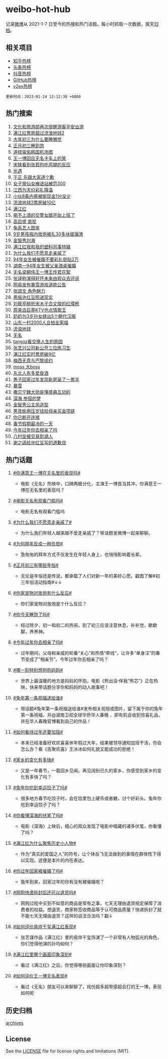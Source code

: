 # weibo-hot-hub

记录[微博](https://www.weibo.com)从 2021-1-7 日至今的热搜和热门话题。每小时抓取一次数据，按天[归档](archives)。

## 相关项目

- [知乎热榜](https://github.com/lonnyzhang423/zhihu-hot-hub)
- [头条热榜](https://github.com/lonnyzhang423/toutiao-hot-hub)
- [抖音热榜](https://github.com/lonnyzhang423/douyin-hot-hub)
- [GitHub热榜](https://github.com/lonnyzhang423/github-hot-hub)
- [v2ex热榜](https://github.com/lonnyzhang423/v2ex-hot-hub)


`更新时间：2023-01-24 12:12:30 +0800`

## 热门搜索

1. [文化和旅游部再次提醒游客平安出游](https://m.weibo.cn/search?containerid=100103type%3D1%26t%3D10%26q%3D%23%E6%96%87%E5%8C%96%E5%92%8C%E6%97%85%E6%B8%B8%E9%83%A8%E5%86%8D%E6%AC%A1%E6%8F%90%E9%86%92%E6%B8%B8%E5%AE%A2%E5%B9%B3%E5%AE%89%E5%87%BA%E6%B8%B8%23&stream_entry_id=51&isnewpage=1&extparam=seat%3D1%26filter_type%3Drealtimehot%26cate%3D10103%26pos%3D0%26dgr%3D0%26c_type%3D51%26display_time%3D1674533548%26pre_seqid%3D1674533548202031631679&luicode=10000011&lfid=106003type%253D25%2526t%253D3%2526disable_hot%253D1%2526filter_type%253Drealtimehot)
1. [满江红票房超过流浪地球2](https://m.weibo.cn/search?containerid=100103type%3D1%26t%3D10%26q%3D%23%E6%BB%A1%E6%B1%9F%E7%BA%A2%E7%A5%A8%E6%88%BF%E8%B6%85%E8%BF%87%E6%B5%81%E6%B5%AA%E5%9C%B0%E7%90%832%23&stream_entry_id=31&isnewpage=1&extparam=seat%3D1%26cate%3D5001%26dgr%3D0%26lcate%3D5001%26pos%3D0%26stream_entry_id%3D31%26flag%3D1%26filter_type%3Drealtimehot%26band_rank%3D1%26q%3D%2523%25E6%25BB%25A1%25E6%25B1%259F%25E7%25BA%25A2%25E7%25A5%25A8%25E6%2588%25BF%25E8%25B6%2585%25E8%25BF%2587%25E6%25B5%2581%25E6%25B5%25AA%25E5%259C%25B0%25E7%2590%25832%2523%26realpos%3D1%26c_type%3D31%26display_time%3D1674533548%26pre_seqid%3D1674533548202031631679&luicode=10000011&lfid=106003type%253D25%2526t%253D3%2526disable_hot%253D1%2526filter_type%253Drealtimehot)
1. [大年初三为什么要睡懒觉](https://m.weibo.cn/search?containerid=100103type%3D1%26t%3D10%26q%3D%23%E5%A4%A7%E5%B9%B4%E5%88%9D%E4%B8%89%E4%B8%BA%E4%BB%80%E4%B9%88%E8%A6%81%E7%9D%A1%E6%87%92%E8%A7%89%23&stream_entry_id=31&isnewpage=1&extparam=seat%3D1%26cate%3D5001%26dgr%3D0%26lcate%3D5001%26pos%3D1%26stream_entry_id%3D31%26flag%3D1%26filter_type%3Drealtimehot%26band_rank%3D2%26q%3D%2523%25E5%25A4%25A7%25E5%25B9%25B4%25E5%2588%259D%25E4%25B8%2589%25E4%25B8%25BA%25E4%25BB%2580%25E4%25B9%2588%25E8%25A6%2581%25E7%259D%25A1%25E6%2587%2592%25E8%25A7%2589%2523%26realpos%3D2%26c_type%3D31%26display_time%3D1674533548%26pre_seqid%3D1674533548202031631679&luicode=10000011&lfid=106003type%253D25%2526t%253D3%2526disable_hot%253D1%2526filter_type%253Drealtimehot)
1. [正月初三睡到饱](https://m.weibo.cn/search?containerid=100103type%3D1%26t%3D10%26q%3D%23%E6%AD%A3%E6%9C%88%E5%88%9D%E4%B8%89%E7%9D%A1%E5%88%B0%E9%A5%B1%23&stream_entry_id=31&isnewpage=1&extparam=seat%3D1%26cate%3D5001%26dgr%3D0%26lcate%3D5001%26pos%3D2%26stream_entry_id%3D31%26flag%3D1%26filter_type%3Drealtimehot%26band_rank%3D3%26q%3D%2523%25E6%25AD%25A3%25E6%259C%2588%25E5%2588%259D%25E4%25B8%2589%25E7%259D%25A1%25E5%2588%25B0%25E9%25A5%25B1%2523%26realpos%3D3%26c_type%3D31%26display_time%3D1674533548%26pre_seqid%3D1674533548202031631679&luicode=10000011&lfid=106003type%253D25%2526t%253D3%2526disable_hot%253D1%2526filter_type%253Drealtimehot)
1. [道枝骏佑韩国机场图](https://m.weibo.cn/search?containerid=100103type%3D1%26t%3D10%26q%3D%23%E9%81%93%E6%9E%9D%E9%AA%8F%E4%BD%91%E9%9F%A9%E5%9B%BD%E6%9C%BA%E5%9C%BA%E5%9B%BE%23&stream_entry_id=31&isnewpage=1&extparam=seat%3D1%26cate%3D5001%26dgr%3D0%26lcate%3D5001%26pos%3D3%26stream_entry_id%3D31%26flag%3D1%26filter_type%3Drealtimehot%26band_rank%3D4%26q%3D%2523%25E9%2581%2593%25E6%259E%259D%25E9%25AA%258F%25E4%25BD%2591%25E9%259F%25A9%25E5%259B%25BD%25E6%259C%25BA%25E5%259C%25BA%25E5%259B%25BE%2523%26realpos%3D4%26c_type%3D31%26display_time%3D1674533548%26pre_seqid%3D1674533548202031631679&luicode=10000011&lfid=106003type%253D25%2526t%253D3%2526disable_hot%253D1%2526filter_type%253Drealtimehot)
1. [王一博回应无名卡车上的笑](https://m.weibo.cn/search?containerid=100103type%3D1%26t%3D10%26q%3D%23%E7%8E%8B%E4%B8%80%E5%8D%9A%E5%9B%9E%E5%BA%94%E6%97%A0%E5%90%8D%E5%8D%A1%E8%BD%A6%E4%B8%8A%E7%9A%84%E7%AC%91%23&stream_entry_id=31&isnewpage=1&extparam=seat%3D1%26cate%3D5001%26dgr%3D0%26lcate%3D5001%26pos%3D4%26stream_entry_id%3D31%26flag%3D16%26filter_type%3Drealtimehot%26band_rank%3D5%26q%3D%2523%25E7%258E%258B%25E4%25B8%2580%25E5%258D%259A%25E5%259B%259E%25E5%25BA%2594%25E6%2597%25A0%25E5%2590%258D%25E5%258D%25A1%25E8%25BD%25A6%25E4%25B8%258A%25E7%259A%2584%25E7%25AC%2591%2523%26realpos%3D5%26c_type%3D31%26display_time%3D1674533548%26pre_seqid%3D1674533548202031631679&luicode=10000011&lfid=106003type%253D25%2526t%253D3%2526disable_hot%253D1%2526filter_type%253Drealtimehot)
1. [宋轶看到张若昀吃鸡腿的反应](https://m.weibo.cn/search?containerid=100103type%3D1%26t%3D10%26q%3D%23%E5%AE%8B%E8%BD%B6%E7%9C%8B%E5%88%B0%E5%BC%A0%E8%8B%A5%E6%98%80%E5%90%83%E9%B8%A1%E8%85%BF%E7%9A%84%E5%8F%8D%E5%BA%94%23&stream_entry_id=31&isnewpage=1&extparam=seat%3D1%26cate%3D5001%26dgr%3D0%26lcate%3D5001%26pos%3D5%26stream_entry_id%3D31%26flag%3D1%26filter_type%3Drealtimehot%26band_rank%3D6%26q%3D%2523%25E5%25AE%258B%25E8%25BD%25B6%25E7%259C%258B%25E5%2588%25B0%25E5%25BC%25A0%25E8%258B%25A5%25E6%2598%2580%25E5%2590%2583%25E9%25B8%25A1%25E8%2585%25BF%25E7%259A%2584%25E5%258F%258D%25E5%25BA%2594%2523%26realpos%3D6%26c_type%3D31%26display_time%3D1674533548%26pre_seqid%3D1674533548202031631679&luicode=10000011&lfid=106003type%253D25%2526t%253D3%2526disable_hot%253D1%2526filter_type%253Drealtimehot)
1. [光遇](https://m.weibo.cn/search?containerid=100103type%3D1%26t%3D10%26q%3D%E5%85%89%E9%81%87&stream_entry_id=31&isnewpage=1&extparam=seat%3D1%26cate%3D5001%26dgr%3D0%26lcate%3D5001%26pos%3D6%26stream_entry_id%3D31%26flag%3D1%26filter_type%3Drealtimehot%26band_rank%3D7%26q%3D%25E5%2585%2589%25E9%2581%2587%26realpos%3D7%26c_type%3D31%26display_time%3D1674533548%26pre_seqid%3D1674533548202031631679&luicode=10000011&lfid=106003type%253D25%2526t%253D3%2526disable_hot%253D1%2526filter_type%253Drealtimehot)
1. [于正 先跟大家道个歉](https://m.weibo.cn/search?containerid=100103type%3D1%26t%3D10%26q%3D%E4%BA%8E%E6%AD%A3+%E5%85%88%E8%B7%9F%E5%A4%A7%E5%AE%B6%E9%81%93%E4%B8%AA%E6%AD%89&stream_entry_id=31&isnewpage=1&extparam=seat%3D1%26cate%3D5001%26dgr%3D0%26lcate%3D5001%26pos%3D7%26stream_entry_id%3D31%26flag%3D1%26filter_type%3Drealtimehot%26band_rank%3D8%26q%3D%25E4%25BA%258E%25E6%25AD%25A3%2520%25E5%2585%2588%25E8%25B7%259F%25E5%25A4%25A7%25E5%25AE%25B6%25E9%2581%2593%25E4%25B8%25AA%25E6%25AD%2589%26realpos%3D8%26c_type%3D31%26display_time%3D1674533548%26pre_seqid%3D1674533548202031631679&luicode=10000011&lfid=106003type%253D25%2526t%253D3%2526disable_hot%253D1%2526filter_type%253Drealtimehot)
1. [女子带仙女棒进站被罚300](https://m.weibo.cn/search?containerid=100103type%3D1%26t%3D10%26q%3D%23%E5%A5%B3%E5%AD%90%E5%B8%A6%E4%BB%99%E5%A5%B3%E6%A3%92%E8%BF%9B%E7%AB%99%E8%A2%AB%E7%BD%9A300%23&stream_entry_id=31&isnewpage=1&extparam=seat%3D1%26cate%3D5001%26dgr%3D0%26lcate%3D5001%26pos%3D8%26stream_entry_id%3D31%26flag%3D1%26filter_type%3Drealtimehot%26band_rank%3D9%26q%3D%2523%25E5%25A5%25B3%25E5%25AD%2590%25E5%25B8%25A6%25E4%25BB%2599%25E5%25A5%25B3%25E6%25A3%2592%25E8%25BF%259B%25E7%25AB%2599%25E8%25A2%25AB%25E7%25BD%259A300%2523%26realpos%3D9%26c_type%3D31%26display_time%3D1674533548%26pre_seqid%3D1674533548202031631679&luicode=10000011&lfid=106003type%253D25%2526t%253D3%2526disable_hot%253D1%2526filter_type%253Drealtimehot)
1. [江西为天价彩礼降温](https://m.weibo.cn/search?containerid=100103type%3D1%26t%3D10%26q%3D%23%E6%B1%9F%E8%A5%BF%E4%B8%BA%E5%A4%A9%E4%BB%B7%E5%BD%A9%E7%A4%BC%E9%99%8D%E6%B8%A9%23&stream_entry_id=31&isnewpage=1&extparam=seat%3D1%26cate%3D5001%26dgr%3D0%26lcate%3D5001%26pos%3D9%26stream_entry_id%3D31%26flag%3D0%26filter_type%3Drealtimehot%26band_rank%3D10%26q%3D%2523%25E6%25B1%259F%25E8%25A5%25BF%25E4%25B8%25BA%25E5%25A4%25A9%25E4%25BB%25B7%25E5%25BD%25A9%25E7%25A4%25BC%25E9%2599%258D%25E6%25B8%25A9%2523%26realpos%3D10%26c_type%3D31%26display_time%3D1674533548%26pre_seqid%3D1674533548202031631679&luicode=10000011&lfid=106003type%253D25%2526t%253D3%2526disable_hot%253D1%2526filter_type%253Drealtimehot)
1. [小伙8条内裤被偷现金1分没少](https://m.weibo.cn/search?containerid=100103type%3D1%26t%3D10%26q%3D%23%E5%B0%8F%E4%BC%998%E6%9D%A1%E5%86%85%E8%A3%A4%E8%A2%AB%E5%81%B7%E7%8E%B0%E9%87%911%E5%88%86%E6%B2%A1%E5%B0%91%23&stream_entry_id=31&isnewpage=1&extparam=seat%3D1%26cate%3D5001%26dgr%3D0%26lcate%3D5001%26pos%3D10%26stream_entry_id%3D31%26flag%3D1%26filter_type%3Drealtimehot%26band_rank%3D11%26q%3D%2523%25E5%25B0%258F%25E4%25BC%25998%25E6%259D%25A1%25E5%2586%2585%25E8%25A3%25A4%25E8%25A2%25AB%25E5%2581%25B7%25E7%258E%25B0%25E9%2587%25911%25E5%2588%2586%25E6%25B2%25A1%25E5%25B0%2591%2523%26realpos%3D11%26c_type%3D31%26display_time%3D1674533548%26pre_seqid%3D1674533548202031631679&luicode=10000011&lfid=106003type%253D25%2526t%253D3%2526disable_hot%253D1%2526filter_type%253Drealtimehot)
1. [流浪地球2票房破10亿](https://m.weibo.cn/search?containerid=100103type%3D1%26t%3D10%26q%3D%23%E6%B5%81%E6%B5%AA%E5%9C%B0%E7%90%832%E7%A5%A8%E6%88%BF%E7%A0%B410%E4%BA%BF%23&stream_entry_id=31&isnewpage=1&extparam=seat%3D1%26cate%3D5001%26dgr%3D0%26lcate%3D5001%26pos%3D11%26stream_entry_id%3D31%26flag%3D1%26filter_type%3Drealtimehot%26band_rank%3D12%26q%3D%2523%25E6%25B5%2581%25E6%25B5%25AA%25E5%259C%25B0%25E7%2590%25832%25E7%25A5%25A8%25E6%2588%25BF%25E7%25A0%25B410%25E4%25BA%25BF%2523%26realpos%3D12%26c_type%3D31%26display_time%3D1674533548%26pre_seqid%3D1674533548202031631679&luicode=10000011&lfid=106003type%253D25%2526t%253D3%2526disable_hot%253D1%2526filter_type%253Drealtimehot)
1. [满江红](https://m.weibo.cn/search?containerid=100103type%3D1%26t%3D10%26q%3D%E6%BB%A1%E6%B1%9F%E7%BA%A2&stream_entry_id=31&isnewpage=1&extparam=seat%3D1%26cate%3D5001%26dgr%3D0%26lcate%3D5001%26pos%3D12%26stream_entry_id%3D31%26flag%3D0%26filter_type%3Drealtimehot%26band_rank%3D13%26q%3D%25E6%25BB%25A1%25E6%25B1%259F%25E7%25BA%25A2%26realpos%3D13%26c_type%3D31%26display_time%3D1674533548%26pre_seqid%3D1674533548202031631679&luicode=10000011&lfid=106003type%253D25%2526t%253D3%2526disable_hot%253D1%2526filter_type%253Drealtimehot)
1. [喝不上酒的交警女婿开始上班了](https://m.weibo.cn/search?containerid=100103type%3D1%26t%3D10%26q%3D%23%E5%96%9D%E4%B8%8D%E4%B8%8A%E9%85%92%E7%9A%84%E4%BA%A4%E8%AD%A6%E5%A5%B3%E5%A9%BF%E5%BC%80%E5%A7%8B%E4%B8%8A%E7%8F%AD%E4%BA%86%23&stream_entry_id=31&isnewpage=1&extparam=seat%3D1%26cate%3D5001%26dgr%3D0%26lcate%3D5001%26pos%3D13%26stream_entry_id%3D31%26flag%3D0%26filter_type%3Drealtimehot%26band_rank%3D14%26q%3D%2523%25E5%2596%259D%25E4%25B8%258D%25E4%25B8%258A%25E9%2585%2592%25E7%259A%2584%25E4%25BA%25A4%25E8%25AD%25A6%25E5%25A5%25B3%25E5%25A9%25BF%25E5%25BC%2580%25E5%25A7%258B%25E4%25B8%258A%25E7%258F%25AD%25E4%25BA%2586%2523%26realpos%3D14%26c_type%3D31%26display_time%3D1674533548%26pre_seqid%3D1674533548202031631679&luicode=10000011&lfid=106003type%253D25%2526t%253D3%2526disable_hot%253D1%2526filter_type%253Drealtimehot)
1. [高启盛 疯批](https://m.weibo.cn/search?containerid=100103type%3D1%26t%3D10%26q%3D%E9%AB%98%E5%90%AF%E7%9B%9B+%E7%96%AF%E6%89%B9&stream_entry_id=31&isnewpage=1&extparam=seat%3D1%26cate%3D5001%26dgr%3D0%26lcate%3D5001%26pos%3D14%26stream_entry_id%3D31%26flag%3D2%26filter_type%3Drealtimehot%26band_rank%3D15%26q%3D%25E9%25AB%2598%25E5%2590%25AF%25E7%259B%259B%2520%25E7%2596%25AF%25E6%2589%25B9%26realpos%3D15%26c_type%3D31%26display_time%3D1674533548%26pre_seqid%3D1674533548202031631679&luicode=10000011&lfid=106003type%253D25%2526t%253D3%2526disable_hot%253D1%2526filter_type%253Drealtimehot)
1. [兔系艺人图鉴](https://m.weibo.cn/search?containerid=100103type%3D1%26t%3D10%26q%3D%23%E5%85%94%E7%B3%BB%E8%89%BA%E4%BA%BA%E5%9B%BE%E9%89%B4%23&stream_entry_id=31&isnewpage=1&extparam=seat%3D1%26cate%3D5001%26dgr%3D0%26lcate%3D5001%26pos%3D15%26stream_entry_id%3D31%26flag%3D0%26filter_type%3Drealtimehot%26band_rank%3D16%26q%3D%2523%25E5%2585%2594%25E7%25B3%25BB%25E8%2589%25BA%25E4%25BA%25BA%25E5%259B%25BE%25E9%2589%25B4%2523%26realpos%3D16%26c_type%3D31%26display_time%3D1674533548%26pre_seqid%3D1674533548202031631679&luicode=10000011&lfid=106003type%253D25%2526t%253D3%2526disable_hot%253D1%2526filter_type%253Drealtimehot)
1. [9岁男孩瓶内放炮被扎30多块玻璃渣](https://m.weibo.cn/search?containerid=100103type%3D1%26t%3D10%26q%3D%239%E5%B2%81%E7%94%B7%E5%AD%A9%E7%93%B6%E5%86%85%E6%94%BE%E7%82%AE%E8%A2%AB%E6%89%8E30%E5%A4%9A%E5%9D%97%E7%8E%BB%E7%92%83%E6%B8%A3%23&stream_entry_id=31&isnewpage=1&extparam=seat%3D1%26cate%3D5001%26dgr%3D0%26lcate%3D5001%26pos%3D16%26stream_entry_id%3D31%26flag%3D1%26filter_type%3Drealtimehot%26band_rank%3D17%26q%3D%25239%25E5%25B2%2581%25E7%2594%25B7%25E5%25AD%25A9%25E7%2593%25B6%25E5%2586%2585%25E6%2594%25BE%25E7%2582%25AE%25E8%25A2%25AB%25E6%2589%258E30%25E5%25A4%259A%25E5%259D%2597%25E7%258E%25BB%25E7%2592%2583%25E6%25B8%25A3%2523%26realpos%3D17%26c_type%3D31%26display_time%3D1674533548%26pre_seqid%3D1674533548202031631679&luicode=10000011&lfid=106003type%253D25%2526t%253D3%2526disable_hot%253D1%2526filter_type%253Drealtimehot)
1. [金智秀刘海](https://m.weibo.cn/search?containerid=100103type%3D1%26t%3D10%26q%3D%E9%87%91%E6%99%BA%E7%A7%80%E5%88%98%E6%B5%B7&stream_entry_id=31&isnewpage=1&extparam=seat%3D1%26cate%3D5001%26dgr%3D0%26lcate%3D5001%26pos%3D17%26stream_entry_id%3D31%26flag%3D0%26filter_type%3Drealtimehot%26band_rank%3D18%26q%3D%25E9%2587%2591%25E6%2599%25BA%25E7%25A7%2580%25E5%2588%2598%25E6%25B5%25B7%26realpos%3D18%26c_type%3D31%26display_time%3D1674533548%26pre_seqid%3D1674533548202031631679&luicode=10000011&lfid=106003type%253D25%2526t%253D3%2526disable_hot%253D1%2526filter_type%253Drealtimehot)
1. [满江红我和我的塑料同事特辑](https://m.weibo.cn/search?containerid=100103type%3D1%26t%3D10%26q%3D%23%E6%BB%A1%E6%B1%9F%E7%BA%A2%E6%88%91%E5%92%8C%E6%88%91%E7%9A%84%E5%A1%91%E6%96%99%E5%90%8C%E4%BA%8B%E7%89%B9%E8%BE%91%23&stream_entry_id=31&isnewpage=1&extparam=seat%3D1%26cate%3D5001%26dgr%3D0%26lcate%3D5001%26pos%3D18%26stream_entry_id%3D31%26flag%3D0%26filter_type%3Drealtimehot%26band_rank%3D19%26q%3D%2523%25E6%25BB%25A1%25E6%25B1%259F%25E7%25BA%25A2%25E6%2588%2591%25E5%2592%258C%25E6%2588%2591%25E7%259A%2584%25E5%25A1%2591%25E6%2596%2599%25E5%2590%258C%25E4%25BA%258B%25E7%2589%25B9%25E8%25BE%2591%2523%26realpos%3D19%26c_type%3D31%26display_time%3D1674533548%26pre_seqid%3D1674533548202031631679&luicode=10000011&lfid=106003type%253D25%2526t%253D3%2526disable_hot%253D1%2526filter_type%253Drealtimehot)
1. [为什么我们不愿意走亲戚了](https://m.weibo.cn/search?containerid=100103type%3D1%26t%3D10%26q%3D%23%E4%B8%BA%E4%BB%80%E4%B9%88%E6%88%91%E4%BB%AC%E4%B8%8D%E6%84%BF%E6%84%8F%E8%B5%B0%E4%BA%B2%E6%88%9A%E4%BA%86%23&stream_entry_id=31&isnewpage=1&extparam=seat%3D1%26cate%3D5001%26dgr%3D0%26lcate%3D5001%26pos%3D19%26stream_entry_id%3D31%26flag%3D0%26filter_type%3Drealtimehot%26band_rank%3D20%26q%3D%2523%25E4%25B8%25BA%25E4%25BB%2580%25E4%25B9%2588%25E6%2588%2591%25E4%25BB%25AC%25E4%25B8%258D%25E6%2584%25BF%25E6%2584%258F%25E8%25B5%25B0%25E4%25BA%25B2%25E6%2588%259A%25E4%25BA%2586%2523%26realpos%3D20%26c_type%3D31%26display_time%3D1674533548%26pre_seqid%3D1674533548202031631679&luicode=10000011&lfid=106003type%253D25%2526t%253D3%2526disable_hot%253D1%2526filter_type%253Drealtimehot)
1. [94年女生被催婚不要彩礼倒贴2万](https://m.weibo.cn/search?containerid=100103type%3D1%26t%3D10%26q%3D%2394%E5%B9%B4%E5%A5%B3%E7%94%9F%E8%A2%AB%E5%82%AC%E5%A9%9A%E4%B8%8D%E8%A6%81%E5%BD%A9%E7%A4%BC%E5%80%92%E8%B4%B42%E4%B8%87%23&stream_entry_id=31&isnewpage=1&extparam=seat%3D1%26cate%3D5001%26dgr%3D0%26lcate%3D5001%26pos%3D20%26stream_entry_id%3D31%26flag%3D1%26filter_type%3Drealtimehot%26band_rank%3D21%26q%3D%252394%25E5%25B9%25B4%25E5%25A5%25B3%25E7%2594%259F%25E8%25A2%25AB%25E5%2582%25AC%25E5%25A9%259A%25E4%25B8%258D%25E8%25A6%2581%25E5%25BD%25A9%25E7%25A4%25BC%25E5%2580%2592%25E8%25B4%25B42%25E4%25B8%2587%2523%26realpos%3D21%26c_type%3D31%26display_time%3D1674533548%26pre_seqid%3D1674533548202031631679&luicode=10000011&lfid=106003type%253D25%2526t%253D3%2526disable_hot%253D1%2526filter_type%253Drealtimehot)
1. [湖南一94年女生被父亲酒桌催婚](https://m.weibo.cn/search?containerid=100103type%3D1%26t%3D10%26q%3D%23%E6%B9%96%E5%8D%97%E4%B8%8094%E5%B9%B4%E5%A5%B3%E7%94%9F%E8%A2%AB%E7%88%B6%E4%BA%B2%E9%85%92%E6%A1%8C%E5%82%AC%E5%A9%9A%23&stream_entry_id=31&isnewpage=1&extparam=seat%3D1%26cate%3D5001%26dgr%3D0%26lcate%3D5001%26pos%3D21%26stream_entry_id%3D31%26flag%3D1%26filter_type%3Drealtimehot%26band_rank%3D22%26q%3D%2523%25E6%25B9%2596%25E5%258D%2597%25E4%25B8%258094%25E5%25B9%25B4%25E5%25A5%25B3%25E7%2594%259F%25E8%25A2%25AB%25E7%2588%25B6%25E4%25BA%25B2%25E9%2585%2592%25E6%25A1%258C%25E5%2582%25AC%25E5%25A9%259A%2523%26realpos%3D22%26c_type%3D31%26display_time%3D1674533548%26pre_seqid%3D1674533548202031631679&luicode=10000011&lfid=106003type%253D25%2526t%253D3%2526disable_hot%253D1%2526filter_type%253Drealtimehot)
1. [无名梁朝伟王一博王传君花絮](https://m.weibo.cn/search?containerid=100103type%3D1%26t%3D10%26q%3D%23%E6%97%A0%E5%90%8D%E6%A2%81%E6%9C%9D%E4%BC%9F%E7%8E%8B%E4%B8%80%E5%8D%9A%E7%8E%8B%E4%BC%A0%E5%90%9B%E8%8A%B1%E7%B5%AE%23&stream_entry_id=31&isnewpage=1&extparam=seat%3D1%26cate%3D5001%26dgr%3D0%26lcate%3D5001%26pos%3D22%26stream_entry_id%3D31%26flag%3D1%26filter_type%3Drealtimehot%26band_rank%3D23%26q%3D%2523%25E6%2597%25A0%25E5%2590%258D%25E6%25A2%2581%25E6%259C%259D%25E4%25BC%259F%25E7%258E%258B%25E4%25B8%2580%25E5%258D%259A%25E7%258E%258B%25E4%25BC%25A0%25E5%2590%259B%25E8%258A%25B1%25E7%25B5%25AE%2523%26realpos%3D23%26c_type%3D31%26display_time%3D1674533548%26pre_seqid%3D1674533548202031631679&luicode=10000011&lfid=106003type%253D25%2526t%253D3%2526disable_hot%253D1%2526filter_type%253Drealtimehot)
1. [张译称演得好坏未来由观众去评说](https://m.weibo.cn/search?containerid=100103type%3D1%26t%3D10%26q%3D%23%E5%BC%A0%E8%AF%91%E7%A7%B0%E6%BC%94%E5%BE%97%E5%A5%BD%E5%9D%8F%E6%9C%AA%E6%9D%A5%E7%94%B1%E8%A7%82%E4%BC%97%E5%8E%BB%E8%AF%84%E8%AF%B4%23&stream_entry_id=31&isnewpage=1&extparam=seat%3D1%26cate%3D5001%26dgr%3D0%26lcate%3D5001%26pos%3D23%26stream_entry_id%3D31%26flag%3D0%26filter_type%3Drealtimehot%26band_rank%3D24%26q%3D%2523%25E5%25BC%25A0%25E8%25AF%2591%25E7%25A7%25B0%25E6%25BC%2594%25E5%25BE%2597%25E5%25A5%25BD%25E5%259D%258F%25E6%259C%25AA%25E6%259D%25A5%25E7%2594%25B1%25E8%25A7%2582%25E4%25BC%2597%25E5%258E%25BB%25E8%25AF%2584%25E8%25AF%25B4%2523%26realpos%3D24%26c_type%3D31%26display_time%3D1674533548%26pre_seqid%3D1674533548202031631679&luicode=10000011&lfid=106003type%253D25%2526t%253D3%2526disable_hot%253D1%2526filter_type%253Drealtimehot)
1. [网易发布暴雪游戏退款公告](https://m.weibo.cn/search?containerid=100103type%3D1%26t%3D10%26q%3D%23%E7%BD%91%E6%98%93%E5%8F%91%E5%B8%83%E6%9A%B4%E9%9B%AA%E6%B8%B8%E6%88%8F%E9%80%80%E6%AC%BE%E5%85%AC%E5%91%8A%23&stream_entry_id=31&isnewpage=1&extparam=seat%3D1%26cate%3D5001%26dgr%3D0%26lcate%3D5001%26pos%3D24%26stream_entry_id%3D31%26flag%3D0%26filter_type%3Drealtimehot%26band_rank%3D25%26q%3D%2523%25E7%25BD%2591%25E6%2598%2593%25E5%258F%2591%25E5%25B8%2583%25E6%259A%25B4%25E9%259B%25AA%25E6%25B8%25B8%25E6%2588%258F%25E9%2580%2580%25E6%25AC%25BE%25E5%2585%25AC%25E5%2591%258A%2523%26realpos%3D25%26c_type%3D31%26display_time%3D1674533548%26pre_seqid%3D1674533548202031631679&luicode=10000011&lfid=106003type%253D25%2526t%253D3%2526disable_hot%253D1%2526filter_type%253Drealtimehot)
1. [张颂文 角色魅力](https://m.weibo.cn/search?containerid=100103type%3D1%26t%3D10%26q%3D%E5%BC%A0%E9%A2%82%E6%96%87+%E8%A7%92%E8%89%B2%E9%AD%85%E5%8A%9B&stream_entry_id=31&isnewpage=1&extparam=seat%3D1%26cate%3D5001%26dgr%3D0%26lcate%3D5001%26pos%3D25%26stream_entry_id%3D31%26flag%3D0%26filter_type%3Drealtimehot%26band_rank%3D26%26q%3D%25E5%25BC%25A0%25E9%25A2%2582%25E6%2596%2587%2520%25E8%25A7%2592%25E8%2589%25B2%25E9%25AD%2585%25E5%258A%259B%26realpos%3D26%26c_type%3D31%26display_time%3D1674533548%26pre_seqid%3D1674533548202031631679&luicode=10000011&lfid=106003type%253D25%2526t%253D3%2526disable_hot%253D1%2526filter_type%253Drealtimehot)
1. [男版许红豆照进现实](https://m.weibo.cn/search?containerid=100103type%3D1%26t%3D10%26q%3D%23%E7%94%B7%E7%89%88%E8%AE%B8%E7%BA%A2%E8%B1%86%E7%85%A7%E8%BF%9B%E7%8E%B0%E5%AE%9E%23&stream_entry_id=31&isnewpage=1&extparam=seat%3D1%26cate%3D5001%26dgr%3D0%26lcate%3D5001%26pos%3D26%26stream_entry_id%3D31%26flag%3D1%26filter_type%3Drealtimehot%26band_rank%3D27%26q%3D%2523%25E7%2594%25B7%25E7%2589%2588%25E8%25AE%25B8%25E7%25BA%25A2%25E8%25B1%2586%25E7%2585%25A7%25E8%25BF%259B%25E7%258E%25B0%25E5%25AE%259E%2523%26realpos%3D27%26c_type%3D31%26display_time%3D1674533548%26pre_seqid%3D1674533548202031631679&luicode=10000011&lfid=106003type%253D25%2526t%253D3%2526disable_hot%253D1%2526filter_type%253Drealtimehot)
1. [刘筱亭掰折宋木子合文俊的红缨枪](https://m.weibo.cn/search?containerid=100103type%3D1%26t%3D10%26q%3D%23%E5%88%98%E7%AD%B1%E4%BA%AD%E6%8E%B0%E6%8A%98%E5%AE%8B%E6%9C%A8%E5%AD%90%E5%90%88%E6%96%87%E4%BF%8A%E7%9A%84%E7%BA%A2%E7%BC%A8%E6%9E%AA%23&stream_entry_id=31&isnewpage=1&extparam=seat%3D1%26cate%3D5001%26dgr%3D0%26lcate%3D5001%26pos%3D27%26stream_entry_id%3D31%26flag%3D1%26filter_type%3Drealtimehot%26band_rank%3D28%26q%3D%2523%25E5%2588%2598%25E7%25AD%25B1%25E4%25BA%25AD%25E6%258E%25B0%25E6%258A%2598%25E5%25AE%258B%25E6%259C%25A8%25E5%25AD%2590%25E5%2590%2588%25E6%2596%2587%25E4%25BF%258A%25E7%259A%2584%25E7%25BA%25A2%25E7%25BC%25A8%25E6%259E%25AA%2523%26realpos%3D28%26c_type%3D31%26display_time%3D1674533548%26pre_seqid%3D1674533548202031631679&luicode=10000011&lfid=106003type%253D25%2526t%253D3%2526disable_hot%253D1%2526filter_type%253Drealtimehot)
1. [原来古巨基KTV也点情歌王](https://m.weibo.cn/search?containerid=100103type%3D1%26t%3D10%26q%3D%23%E5%8E%9F%E6%9D%A5%E5%8F%A4%E5%B7%A8%E5%9F%BAKTV%E4%B9%9F%E7%82%B9%E6%83%85%E6%AD%8C%E7%8E%8B%23&stream_entry_id=31&isnewpage=1&extparam=seat%3D1%26cate%3D5001%26dgr%3D0%26lcate%3D5001%26pos%3D28%26stream_entry_id%3D31%26flag%3D1%26filter_type%3Drealtimehot%26band_rank%3D29%26q%3D%2523%25E5%258E%259F%25E6%259D%25A5%25E5%258F%25A4%25E5%25B7%25A8%25E5%259F%25BAKTV%25E4%25B9%259F%25E7%2582%25B9%25E6%2583%2585%25E6%25AD%258C%25E7%258E%258B%2523%26realpos%3D29%26c_type%3D31%26display_time%3D1674533548%26pre_seqid%3D1674533548202031631679&luicode=10000011&lfid=106003type%253D25%2526t%253D3%2526disable_hot%253D1%2526filter_type%253Drealtimehot)
1. [奶奶为3岁孙女缝出5个朝代汉服](https://m.weibo.cn/search?containerid=100103type%3D1%26t%3D10%26q%3D%23%E5%A5%B6%E5%A5%B6%E4%B8%BA3%E5%B2%81%E5%AD%99%E5%A5%B3%E7%BC%9D%E5%87%BA5%E4%B8%AA%E6%9C%9D%E4%BB%A3%E6%B1%89%E6%9C%8D%23&stream_entry_id=31&isnewpage=1&extparam=seat%3D1%26cate%3D5001%26dgr%3D0%26lcate%3D5001%26pos%3D29%26stream_entry_id%3D31%26flag%3D0%26filter_type%3Drealtimehot%26band_rank%3D30%26q%3D%2523%25E5%25A5%25B6%25E5%25A5%25B6%25E4%25B8%25BA3%25E5%25B2%2581%25E5%25AD%2599%25E5%25A5%25B3%25E7%25BC%259D%25E5%2587%25BA5%25E4%25B8%25AA%25E6%259C%259D%25E4%25BB%25A3%25E6%25B1%2589%25E6%259C%258D%2523%26realpos%3D30%26c_type%3D31%26display_time%3D1674533548%26pre_seqid%3D1674533548202031631679&luicode=10000011&lfid=106003type%253D25%2526t%253D3%2526disable_hot%253D1%2526filter_type%253Drealtimehot)
1. [山东一村2000人合拍全家福](https://m.weibo.cn/search?containerid=100103type%3D1%26t%3D10%26q%3D%23%E5%B1%B1%E4%B8%9C%E4%B8%80%E6%9D%912000%E4%BA%BA%E5%90%88%E6%8B%8D%E5%85%A8%E5%AE%B6%E7%A6%8F%23&stream_entry_id=31&isnewpage=1&extparam=seat%3D1%26cate%3D5001%26dgr%3D0%26lcate%3D5001%26pos%3D30%26stream_entry_id%3D31%26flag%3D0%26filter_type%3Drealtimehot%26band_rank%3D31%26q%3D%2523%25E5%25B1%25B1%25E4%25B8%259C%25E4%25B8%2580%25E6%259D%25912000%25E4%25BA%25BA%25E5%2590%2588%25E6%258B%258D%25E5%2585%25A8%25E5%25AE%25B6%25E7%25A6%258F%2523%26realpos%3D31%26c_type%3D31%26display_time%3D1674533548%26pre_seqid%3D1674533548202031631679&luicode=10000011&lfid=106003type%253D25%2526t%253D3%2526disable_hot%253D1%2526filter_type%253Drealtimehot)
1. [流浪地球](https://m.weibo.cn/search?containerid=100103type%3D1%26t%3D10%26q%3D%23%E6%B5%81%E6%B5%AA%E5%9C%B0%E7%90%83%23&stream_entry_id=31&isnewpage=1&extparam=seat%3D1%26cate%3D5001%26dgr%3D0%26lcate%3D5001%26pos%3D31%26stream_entry_id%3D31%26flag%3D0%26filter_type%3Drealtimehot%26band_rank%3D32%26q%3D%2523%25E6%25B5%2581%25E6%25B5%25AA%25E5%259C%25B0%25E7%2590%2583%2523%26realpos%3D32%26c_type%3D31%26display_time%3D1674533548%26pre_seqid%3D1674533548202031631679&luicode=10000011&lfid=106003type%253D25%2526t%253D3%2526disable_hot%253D1%2526filter_type%253Drealtimehot)
1. [无名](https://m.weibo.cn/search?containerid=100103type%3D1%26t%3D10%26q%3D%E6%97%A0%E5%90%8D&stream_entry_id=31&isnewpage=1&extparam=seat%3D1%26cate%3D5001%26dgr%3D0%26lcate%3D5001%26pos%3D32%26stream_entry_id%3D31%26flag%3D0%26filter_type%3Drealtimehot%26band_rank%3D33%26q%3D%25E6%2597%25A0%25E5%2590%258D%26realpos%3D33%26c_type%3D31%26display_time%3D1674533548%26pre_seqid%3D1674533548202031631679&luicode=10000011&lfid=106003type%253D25%2526t%253D3%2526disable_hot%253D1%2526filter_type%253Drealtimehot)
1. [tangoz看交换人生的原因](https://m.weibo.cn/search?containerid=100103type%3D1%26t%3D10%26q%3D%23tangoz%E7%9C%8B%E4%BA%A4%E6%8D%A2%E4%BA%BA%E7%94%9F%E7%9A%84%E5%8E%9F%E5%9B%A0%23&stream_entry_id=31&isnewpage=1&extparam=seat%3D1%26cate%3D5001%26dgr%3D0%26lcate%3D5001%26pos%3D33%26stream_entry_id%3D31%26flag%3D1%26filter_type%3Drealtimehot%26band_rank%3D34%26q%3D%2523tangoz%25E7%259C%258B%25E4%25BA%25A4%25E6%258D%25A2%25E4%25BA%25BA%25E7%2594%259F%25E7%259A%2584%25E5%258E%259F%25E5%259B%25A0%2523%26realpos%3D34%26c_type%3D31%26display_time%3D1674533548%26pre_seqid%3D1674533548202031631679&luicode=10000011&lfid=106003type%253D25%2526t%253D3%2526disable_hot%253D1%2526filter_type%253Drealtimehot)
1. [张艺兴公司新公开三位练习生](https://m.weibo.cn/search?containerid=100103type%3D1%26t%3D10%26q%3D%23%E5%BC%A0%E8%89%BA%E5%85%B4%E5%85%AC%E5%8F%B8%E6%96%B0%E5%85%AC%E5%BC%80%E4%B8%89%E4%BD%8D%E7%BB%83%E4%B9%A0%E7%94%9F%23&stream_entry_id=31&isnewpage=1&extparam=seat%3D1%26cate%3D5001%26dgr%3D0%26lcate%3D5001%26pos%3D34%26stream_entry_id%3D31%26flag%3D0%26filter_type%3Drealtimehot%26band_rank%3D35%26q%3D%2523%25E5%25BC%25A0%25E8%2589%25BA%25E5%2585%25B4%25E5%2585%25AC%25E5%258F%25B8%25E6%2596%25B0%25E5%2585%25AC%25E5%25BC%2580%25E4%25B8%2589%25E4%25BD%258D%25E7%25BB%2583%25E4%25B9%25A0%25E7%2594%259F%2523%26realpos%3D35%26c_type%3D31%26display_time%3D1674533548%26pre_seqid%3D1674533548202031631679&luicode=10000011&lfid=106003type%253D25%2526t%253D3%2526disable_hot%253D1%2526filter_type%253Drealtimehot)
1. [满江红实时票房破9亿](https://m.weibo.cn/search?containerid=100103type%3D1%26t%3D10%26q%3D%23%E6%BB%A1%E6%B1%9F%E7%BA%A2%E5%AE%9E%E6%97%B6%E7%A5%A8%E6%88%BF%E7%A0%B49%E4%BA%BF%23&stream_entry_id=31&isnewpage=1&extparam=seat%3D1%26cate%3D5001%26dgr%3D0%26lcate%3D5001%26pos%3D35%26stream_entry_id%3D31%26flag%3D0%26filter_type%3Drealtimehot%26band_rank%3D36%26q%3D%2523%25E6%25BB%25A1%25E6%25B1%259F%25E7%25BA%25A2%25E5%25AE%259E%25E6%2597%25B6%25E7%25A5%25A8%25E6%2588%25BF%25E7%25A0%25B49%25E4%25BA%25BF%2523%26realpos%3D36%26c_type%3D31%26display_time%3D1674533548%26pre_seqid%3D1674533548202031631679&luicode=10000011&lfid=106003type%253D25%2526t%253D3%2526disable_hot%253D1%2526filter_type%253Drealtimehot)
1. [梅西无意与巴黎续约](https://m.weibo.cn/search?containerid=100103type%3D1%26t%3D10%26q%3D%23%E6%A2%85%E8%A5%BF%E6%97%A0%E6%84%8F%E4%B8%8E%E5%B7%B4%E9%BB%8E%E7%BB%AD%E7%BA%A6%23&stream_entry_id=31&isnewpage=1&extparam=seat%3D1%26cate%3D5001%26dgr%3D0%26lcate%3D5001%26pos%3D36%26stream_entry_id%3D31%26flag%3D0%26filter_type%3Drealtimehot%26band_rank%3D37%26q%3D%2523%25E6%25A2%2585%25E8%25A5%25BF%25E6%2597%25A0%25E6%2584%258F%25E4%25B8%258E%25E5%25B7%25B4%25E9%25BB%258E%25E7%25BB%25AD%25E7%25BA%25A6%2523%26realpos%3D37%26c_type%3D31%26display_time%3D1674533548%26pre_seqid%3D1674533548202031631679&luicode=10000011&lfid=106003type%253D25%2526t%253D3%2526disable_hot%253D1%2526filter_type%253Drealtimehot)
1. [moss 大boss](https://m.weibo.cn/search?containerid=100103type%3D1%26t%3D10%26q%3Dmoss+%E5%A4%A7boss&stream_entry_id=31&isnewpage=1&extparam=seat%3D1%26cate%3D5001%26dgr%3D0%26lcate%3D5001%26pos%3D37%26stream_entry_id%3D31%26flag%3D0%26filter_type%3Drealtimehot%26band_rank%3D38%26q%3Dmoss%2520%25E5%25A4%25A7boss%26realpos%3D38%26c_type%3D31%26display_time%3D1674533548%26pre_seqid%3D1674533548202031631679&luicode=10000011&lfid=106003type%253D25%2526t%253D3%2526disable_hot%253D1%2526filter_type%253Drealtimehot)
1. [东北人有多爱旋酒](https://m.weibo.cn/search?containerid=100103type%3D1%26t%3D10%26q%3D%23%E4%B8%9C%E5%8C%97%E4%BA%BA%E6%9C%89%E5%A4%9A%E7%88%B1%E6%97%8B%E9%85%92%23&stream_entry_id=31&isnewpage=1&extparam=seat%3D1%26cate%3D5001%26dgr%3D0%26lcate%3D5001%26pos%3D38%26stream_entry_id%3D31%26flag%3D1%26filter_type%3Drealtimehot%26band_rank%3D39%26q%3D%2523%25E4%25B8%259C%25E5%258C%2597%25E4%25BA%25BA%25E6%259C%2589%25E5%25A4%259A%25E7%2588%25B1%25E6%2597%258B%25E9%2585%2592%2523%26realpos%3D39%26c_type%3D31%26display_time%3D1674533548%26pre_seqid%3D1674533548202031631679&luicode=10000011&lfid=106003type%253D25%2526t%253D3%2526disable_hot%253D1%2526filter_type%253Drealtimehot)
1. [男子回家过年发现新房装了一套半](https://m.weibo.cn/search?containerid=100103type%3D1%26t%3D10%26q%3D%23%E7%94%B7%E5%AD%90%E5%9B%9E%E5%AE%B6%E8%BF%87%E5%B9%B4%E5%8F%91%E7%8E%B0%E6%96%B0%E6%88%BF%E8%A3%85%E4%BA%86%E4%B8%80%E5%A5%97%E5%8D%8A%23&stream_entry_id=31&isnewpage=1&extparam=seat%3D1%26cate%3D5001%26dgr%3D0%26lcate%3D5001%26pos%3D39%26stream_entry_id%3D31%26flag%3D1%26filter_type%3Drealtimehot%26band_rank%3D40%26q%3D%2523%25E7%2594%25B7%25E5%25AD%2590%25E5%259B%259E%25E5%25AE%25B6%25E8%25BF%2587%25E5%25B9%25B4%25E5%258F%2591%25E7%258E%25B0%25E6%2596%25B0%25E6%2588%25BF%25E8%25A3%2585%25E4%25BA%2586%25E4%25B8%2580%25E5%25A5%2597%25E5%258D%258A%2523%26realpos%3D40%26c_type%3D31%26display_time%3D1674533548%26pre_seqid%3D1674533548202031631679&luicode=10000011&lfid=106003type%253D25%2526t%253D3%2526disable_hot%253D1%2526filter_type%253Drealtimehot)
1. [暴雪](https://m.weibo.cn/search?containerid=100103type%3D1%26t%3D10%26q%3D%E6%9A%B4%E9%9B%AA&stream_entry_id=31&isnewpage=1&extparam=seat%3D1%26cate%3D5001%26dgr%3D0%26lcate%3D5001%26pos%3D40%26stream_entry_id%3D31%26flag%3D0%26filter_type%3Drealtimehot%26band_rank%3D41%26q%3D%25E6%259A%25B4%25E9%259B%25AA%26realpos%3D41%26c_type%3D31%26display_time%3D1674533548%26pre_seqid%3D1674533548202031631679&luicode=10000011&lfid=106003type%253D25%2526t%253D3%2526disable_hot%253D1%2526filter_type%253Drealtimehot)
1. [撒贝宁魏大勋是懂盛典互动的](https://m.weibo.cn/search?containerid=100103type%3D1%26t%3D10%26q%3D%23%E6%92%92%E8%B4%9D%E5%AE%81%E9%AD%8F%E5%A4%A7%E5%8B%8B%E6%98%AF%E6%87%82%E7%9B%9B%E5%85%B8%E4%BA%92%E5%8A%A8%E7%9A%84%23&stream_entry_id=31&isnewpage=1&extparam=seat%3D1%26cate%3D5001%26dgr%3D0%26lcate%3D5001%26pos%3D41%26stream_entry_id%3D31%26flag%3D0%26filter_type%3Drealtimehot%26band_rank%3D42%26q%3D%2523%25E6%2592%2592%25E8%25B4%259D%25E5%25AE%2581%25E9%25AD%258F%25E5%25A4%25A7%25E5%258B%258B%25E6%2598%25AF%25E6%2587%2582%25E7%259B%259B%25E5%2585%25B8%25E4%25BA%2592%25E5%258A%25A8%25E7%259A%2584%2523%26realpos%3D42%26c_type%3D31%26display_time%3D1674533548%26pre_seqid%3D1674533548202031631679&luicode=10000011&lfid=106003type%253D25%2526t%253D3%2526disable_hot%253D1%2526filter_type%253Drealtimehot)
1. [深海 参宿的梦](https://m.weibo.cn/search?containerid=100103type%3D1%26t%3D10%26q%3D%E6%B7%B1%E6%B5%B7+%E5%8F%82%E5%AE%BF%E7%9A%84%E6%A2%A6&stream_entry_id=31&isnewpage=1&extparam=seat%3D1%26cate%3D5001%26dgr%3D0%26lcate%3D5001%26pos%3D42%26stream_entry_id%3D31%26flag%3D1%26filter_type%3Drealtimehot%26band_rank%3D43%26q%3D%25E6%25B7%25B1%25E6%25B5%25B7%2520%25E5%258F%2582%25E5%25AE%25BF%25E7%259A%2584%25E6%25A2%25A6%26realpos%3D43%26c_type%3D31%26display_time%3D1674533548%26pre_seqid%3D1674533548202031631679&luicode=10000011&lfid=106003type%253D25%2526t%253D3%2526disable_hot%253D1%2526filter_type%253Drealtimehot)
1. [金智秀公主风造型](https://m.weibo.cn/search?containerid=100103type%3D1%26t%3D10%26q%3D%23%E9%87%91%E6%99%BA%E7%A7%80%E5%85%AC%E4%B8%BB%E9%A3%8E%E9%80%A0%E5%9E%8B%23&stream_entry_id=31&isnewpage=1&extparam=seat%3D1%26cate%3D5001%26dgr%3D0%26lcate%3D5001%26pos%3D43%26stream_entry_id%3D31%26flag%3D0%26filter_type%3Drealtimehot%26band_rank%3D44%26q%3D%2523%25E9%2587%2591%25E6%2599%25BA%25E7%25A7%2580%25E5%2585%25AC%25E4%25B8%25BB%25E9%25A3%258E%25E9%2580%25A0%25E5%259E%258B%2523%26realpos%3D44%26c_type%3D31%26display_time%3D1674533548%26pre_seqid%3D1674533548202031631679&luicode=10000011&lfid=106003type%253D25%2526t%253D3%2526disable_hot%253D1%2526filter_type%253Drealtimehot)
1. [男孩偷用压岁钱给母亲买金项链](https://m.weibo.cn/search?containerid=100103type%3D1%26t%3D10%26q%3D%23%E7%94%B7%E5%AD%A9%E5%81%B7%E7%94%A8%E5%8E%8B%E5%B2%81%E9%92%B1%E7%BB%99%E6%AF%8D%E4%BA%B2%E4%B9%B0%E9%87%91%E9%A1%B9%E9%93%BE%23&stream_entry_id=31&isnewpage=1&extparam=seat%3D1%26cate%3D5001%26dgr%3D0%26lcate%3D5001%26pos%3D44%26stream_entry_id%3D31%26flag%3D0%26filter_type%3Drealtimehot%26band_rank%3D45%26q%3D%2523%25E7%2594%25B7%25E5%25AD%25A9%25E5%2581%25B7%25E7%2594%25A8%25E5%258E%258B%25E5%25B2%2581%25E9%2592%25B1%25E7%25BB%2599%25E6%25AF%258D%25E4%25BA%25B2%25E4%25B9%25B0%25E9%2587%2591%25E9%25A1%25B9%25E9%2593%25BE%2523%26realpos%3D45%26c_type%3D31%26display_time%3D1674533548%26pre_seqid%3D1674533548202031631679&luicode=10000011&lfid=106003type%253D25%2526t%253D3%2526disable_hot%253D1%2526filter_type%253Drealtimehot)
1. [你已断开连接](https://m.weibo.cn/search?containerid=100103type%3D1%26t%3D10%26q%3D%E4%BD%A0%E5%B7%B2%E6%96%AD%E5%BC%80%E8%BF%9E%E6%8E%A5&stream_entry_id=31&isnewpage=1&extparam=seat%3D1%26cate%3D5001%26dgr%3D0%26lcate%3D5001%26pos%3D45%26stream_entry_id%3D31%26flag%3D0%26filter_type%3Drealtimehot%26band_rank%3D46%26q%3D%25E4%25BD%25A0%25E5%25B7%25B2%25E6%2596%25AD%25E5%25BC%2580%25E8%25BF%259E%25E6%258E%25A5%26realpos%3D46%26c_type%3D31%26display_time%3D1674533548%26pre_seqid%3D1674533548202031631679&luicode=10000011&lfid=106003type%253D25%2526t%253D3%2526disable_hot%253D1%2526filter_type%253Drealtimehot)
1. [春节假期最冷的一天](https://m.weibo.cn/search?containerid=100103type%3D1%26t%3D10%26q%3D%23%E6%98%A5%E8%8A%82%E5%81%87%E6%9C%9F%E6%9C%80%E5%86%B7%E7%9A%84%E4%B8%80%E5%A4%A9%23&stream_entry_id=31&isnewpage=1&extparam=seat%3D1%26cate%3D5001%26dgr%3D0%26lcate%3D5001%26pos%3D46%26stream_entry_id%3D31%26flag%3D0%26filter_type%3Drealtimehot%26band_rank%3D47%26q%3D%2523%25E6%2598%25A5%25E8%258A%2582%25E5%2581%2587%25E6%259C%259F%25E6%259C%2580%25E5%2586%25B7%25E7%259A%2584%25E4%25B8%2580%25E5%25A4%25A9%2523%26realpos%3D47%26c_type%3D31%26display_time%3D1674533548%26pre_seqid%3D1674533548202031631679&luicode=10000011&lfid=106003type%253D25%2526t%253D3%2526disable_hot%253D1%2526filter_type%253Drealtimehot)
1. [今年过年你去相亲了吗](https://m.weibo.cn/search?containerid=100103type%3D1%26t%3D10%26q%3D%23%E4%BB%8A%E5%B9%B4%E8%BF%87%E5%B9%B4%E4%BD%A0%E5%8E%BB%E7%9B%B8%E4%BA%B2%E4%BA%86%E5%90%97%23&stream_entry_id=31&isnewpage=1&extparam=seat%3D1%26cate%3D5001%26dgr%3D0%26lcate%3D5001%26pos%3D47%26stream_entry_id%3D31%26flag%3D1%26filter_type%3Drealtimehot%26band_rank%3D48%26q%3D%2523%25E4%25BB%258A%25E5%25B9%25B4%25E8%25BF%2587%25E5%25B9%25B4%25E4%25BD%25A0%25E5%258E%25BB%25E7%259B%25B8%25E4%25BA%25B2%25E4%25BA%2586%25E5%2590%2597%2523%26realpos%3D48%26c_type%3D31%26display_time%3D1674533548%26pre_seqid%3D1674533548202031631679&luicode=10000011&lfid=106003type%253D25%2526t%253D3%2526disable_hot%253D1%2526filter_type%253Drealtimehot)
1. [八村垒被交易到湖人](https://m.weibo.cn/search?containerid=100103type%3D1%26t%3D10%26q%3D%23%E5%85%AB%E6%9D%91%E5%9E%92%E8%A2%AB%E4%BA%A4%E6%98%93%E5%88%B0%E6%B9%96%E4%BA%BA%23&stream_entry_id=31&isnewpage=1&extparam=seat%3D1%26cate%3D5001%26dgr%3D0%26lcate%3D5001%26pos%3D48%26stream_entry_id%3D31%26flag%3D0%26filter_type%3Drealtimehot%26band_rank%3D49%26q%3D%2523%25E5%2585%25AB%25E6%259D%2591%25E5%259E%2592%25E8%25A2%25AB%25E4%25BA%25A4%25E6%2598%2593%25E5%2588%25B0%25E6%25B9%2596%25E4%25BA%25BA%2523%26realpos%3D49%26c_type%3D31%26display_time%3D1674533548%26pre_seqid%3D1674533548202031631679&luicode=10000011&lfid=106003type%253D25%2526t%253D3%2526disable_hot%253D1%2526filter_type%253Drealtimehot)
1. [谢之遥给许红豆写的道歉信](https://m.weibo.cn/search?containerid=100103type%3D1%26t%3D10%26q%3D%23%E8%B0%A2%E4%B9%8B%E9%81%A5%E7%BB%99%E8%AE%B8%E7%BA%A2%E8%B1%86%E5%86%99%E7%9A%84%E9%81%93%E6%AD%89%E4%BF%A1%23&stream_entry_id=31&isnewpage=1&extparam=seat%3D1%26cate%3D5001%26dgr%3D0%26lcate%3D5001%26pos%3D49%26stream_entry_id%3D31%26flag%3D1%26filter_type%3Drealtimehot%26band_rank%3D50%26q%3D%2523%25E8%25B0%25A2%25E4%25B9%258B%25E9%2581%25A5%25E7%25BB%2599%25E8%25AE%25B8%25E7%25BA%25A2%25E8%25B1%2586%25E5%2586%2599%25E7%259A%2584%25E9%2581%2593%25E6%25AD%2589%25E4%25BF%25A1%2523%26realpos%3D50%26c_type%3D31%26display_time%3D1674533548%26pre_seqid%3D1674533548202031631679&luicode=10000011&lfid=106003type%253D25%2526t%253D3%2526disable_hot%253D1%2526filter_type%253Drealtimehot)

## 热门话题

1. [#你满意王一博在无名里的表现吗#](https://m.weibo.cn/search?containerid=231522type%3D1%26t%3D10%26q%3D%23%E4%BD%A0%E6%BB%A1%E6%84%8F%E7%8E%8B%E4%B8%80%E5%8D%9A%E5%9C%A8%E6%97%A0%E5%90%8D%E9%87%8C%E7%9A%84%E8%A1%A8%E7%8E%B0%E5%90%97%23&stream_entry_id=128&isnewpage=1&extparam=seat%3D1%26cate%3D5004%26dgr%3D0%26unitid%3D1674484270486%26lcate%3D5004%26pos%3D1-0-0%26c_type%3D128%26display_time%3D1674533550%26pre_seqid%3D1674532541334018914258&luicode=10000011&lfid=231648_-_4)
    - 电影《无名》热映中，口碑两极分化，主演王一博首当其冲，你满意王一博在无名里的表现吗？

1. [#电影无名有观看门槛吗#](https://m.weibo.cn/search?containerid=231522type%3D1%26t%3D10%26q%3D%23%E7%94%B5%E5%BD%B1%E6%97%A0%E5%90%8D%E6%9C%89%E8%A7%82%E7%9C%8B%E9%97%A8%E6%A7%9B%E5%90%97%23&stream_entry_id=128&isnewpage=1&extparam=seat%3D1%26cate%3D5004%26dgr%3D0%26unitid%3D1674430259375%26lcate%3D5004%26pos%3D1-0-1%26c_type%3D128%26display_time%3D1674533550%26pre_seqid%3D1674532541334018914258&luicode=10000011&lfid=231648_-_4)
    - 电影无名有观看门槛吗

1. [#为什么我们不愿意走亲戚了#](https://m.weibo.cn/search?containerid=231522type%3D1%26t%3D10%26q%3D%23%E4%B8%BA%E4%BB%80%E4%B9%88%E6%88%91%E4%BB%AC%E4%B8%8D%E6%84%BF%E6%84%8F%E8%B5%B0%E4%BA%B2%E6%88%9A%E4%BA%86%23&stream_entry_id=128&isnewpage=1&extparam=seat%3D1%26cate%3D5004%26dgr%3D0%26unitid%3D1674522351413%26lcate%3D5004%26pos%3D1-0-2%26c_type%3D128%26display_time%3D1674533550%26pre_seqid%3D1674532541334018914258&luicode=10000011&lfid=231648_-_4)
    - 为什么我们年轻人越来越不爱走亲戚了？带话题发微博一起来聊聊。

1. [#为何拜年反成一种负担#](https://m.weibo.cn/search?containerid=231522type%3D1%26t%3D10%26q%3D%23%E4%B8%BA%E4%BD%95%E6%8B%9C%E5%B9%B4%E5%8F%8D%E6%88%90%E4%B8%80%E7%A7%8D%E8%B4%9F%E6%8B%85%23&stream_entry_id=128&isnewpage=1&extparam=seat%3D1%26cate%3D5004%26dgr%3D0%26unitid%3D1674518147398%26lcate%3D5004%26pos%3D1-0-3%26c_type%3D128%26display_time%3D1674533550%26pre_seqid%3D1674532541334018914258&luicode=10000011&lfid=231648_-_4)
    - 急匆匆的拜年方式不仅发生在年轻人身上，也悄悄影响着长辈。

1. [#正月初三有哪些年俗#](https://m.weibo.cn/search?containerid=231522type%3D1%26t%3D10%26q%3D%23%E6%AD%A3%E6%9C%88%E5%88%9D%E4%B8%89%E6%9C%89%E5%93%AA%E4%BA%9B%E5%B9%B4%E4%BF%97%23&stream_entry_id=128&isnewpage=1&extparam=seat%3D1%26cate%3D5004%26dgr%3D0%26unitid%3D1674524160774%26lcate%3D5004%26pos%3D1-0-4%26c_type%3D128%26display_time%3D1674533550%26pre_seqid%3D1674532541334018914258&luicode=10000011&lfid=231648_-_4)
    - 无论是年俗还是传说，都承载了人们对新一年的美好心愿。戳图了解#初三年俗活动指南#↓↓ ​​​

1. [#你家宠物对放炮有什么反应#](https://m.weibo.cn/search?containerid=231522type%3D1%26t%3D10%26q%3D%23%E4%BD%A0%E5%AE%B6%E5%AE%A0%E7%89%A9%E5%AF%B9%E6%94%BE%E7%82%AE%E6%9C%89%E4%BB%80%E4%B9%88%E5%8F%8D%E5%BA%94%23&stream_entry_id=128&isnewpage=1&extparam=seat%3D1%26cate%3D5004%26dgr%3D0%26unitid%3D1674390386758%26lcate%3D5004%26pos%3D1-0-5%26c_type%3D128%26display_time%3D1674533550%26pre_seqid%3D1674532541334018914258&luicode=10000011&lfid=231648_-_4)
    - 你们家宠物对放炮是个什么反应？

1. [#你今天睡饱了吗#](https://m.weibo.cn/search?containerid=231522type%3D1%26t%3D10%26q%3D%23%E4%BD%A0%E4%BB%8A%E5%A4%A9%E7%9D%A1%E9%A5%B1%E4%BA%86%E5%90%97%23&stream_entry_id=128&isnewpage=1&extparam=seat%3D1%26cate%3D5004%26dgr%3D0%26unitid%3D1674525084065%26lcate%3D5004%26pos%3D1-0-6%26c_type%3D128%26display_time%3D1674533550%26pre_seqid%3D1674532541334018914258&luicode=10000011&lfid=231648_-_4)
    - 经过除夕、初一和初二的热闹，到了初三应该注意休息，补补觉，歇歇脚，养养神。

1. [#今年过年你去相亲了吗#](https://m.weibo.cn/search?containerid=231522type%3D1%26t%3D10%26q%3D%23%E4%BB%8A%E5%B9%B4%E8%BF%87%E5%B9%B4%E4%BD%A0%E5%8E%BB%E7%9B%B8%E4%BA%B2%E4%BA%86%E5%90%97%23&stream_entry_id=128&isnewpage=1&extparam=seat%3D1%26cate%3D5004%26dgr%3D0%26unitid%3D1674531657179%26lcate%3D5004%26pos%3D1-0-7%26c_type%3D128%26display_time%3D1674533550%26pre_seqid%3D1674532541334018914258&luicode=10000011&lfid=231648_-_4)
    - 过年期间，父母和亲戚的轮番“关心”和热情“牵线”，让许多“单身汪”的春节变成了“相亲节”。今年过年你去相亲了吗？

1. [#哪一刻特别想抱抱妈妈#](https://m.weibo.cn/search?containerid=231522type%3D1%26t%3D10%26q%3D%23%E5%93%AA%E4%B8%80%E5%88%BB%E7%89%B9%E5%88%AB%E6%83%B3%E6%8A%B1%E6%8A%B1%E5%A6%88%E5%A6%88%23&stream_entry_id=128&isnewpage=1&extparam=seat%3D1%26cate%3D5004%26dgr%3D0%26unitid%3D1674531065289%26lcate%3D5004%26pos%3D1-0-8%26c_type%3D128%26display_time%3D1674533550%26pre_seqid%3D1674532541334018914258&luicode=10000011&lfid=231648_-_4)
    - 世界上最温暖的地方是妈妈的怀抱，电影《熊出没·伴我“熊芯”》正在热映，快来带话题分享你和妈妈的动人故事吧！

1. [#兔年第一条祝福送给谁#](https://m.weibo.cn/search?containerid=231522type%3D1%26t%3D10%26q%3D%23%E5%85%94%E5%B9%B4%E7%AC%AC%E4%B8%80%E6%9D%A1%E7%A5%9D%E7%A6%8F%E9%80%81%E7%BB%99%E8%B0%81%23&stream_entry_id=128&isnewpage=1&extparam=seat%3D1%26cate%3D5004%26dgr%3D0%26unitid%3D1674387667947%26lcate%3D5004%26pos%3D1-0-9%26c_type%3D128%26display_time%3D1674533550%26pre_seqid%3D1674532541334018914258&luicode=10000011&lfid=231648_-_4)
    - 带话题#兔年第一条祝福送给谁#发布相关视频或图片，留下属于你的兔年第一条祝福，并@湖南卫视全球华侨华人春晚 ，即有机会收到惊喜礼品，并在华人春晚官博看到自己的作品！

1. [#如何看待过年还要加班#](https://m.weibo.cn/search?containerid=231522type%3D1%26t%3D10%26q%3D%23%E5%A6%82%E4%BD%95%E7%9C%8B%E5%BE%85%E8%BF%87%E5%B9%B4%E8%BF%98%E8%A6%81%E5%8A%A0%E7%8F%AD%23&stream_entry_id=128&isnewpage=1&extparam=seat%3D1%26cate%3D5004%26dgr%3D0%26unitid%3D1674516949617%26lcate%3D5004%26pos%3D1-0-10%26c_type%3D128%26display_time%3D1674533550%26pre_seqid%3D1674532541334018914258&luicode=10000011&lfid=231648_-_4)
    - 本来已经准备好欢欢喜喜休年假过大年，结果被领导通知加班干活，你会怎么办？看《吉聚欢喜》王冰冰如何礼貌又能成功的拒绝！

1. [#家乡的变化有多快#](https://m.weibo.cn/search?containerid=231522type%3D1%26t%3D10%26q%3D%23%E5%AE%B6%E4%B9%A1%E7%9A%84%E5%8F%98%E5%8C%96%E6%9C%89%E5%A4%9A%E5%BF%AB%23&stream_entry_id=128&isnewpage=1&extparam=seat%3D1%26cate%3D5004%26dgr%3D0%26unitid%3D1674431454713%26lcate%3D5004%26pos%3D1-0-11%26c_type%3D128%26display_time%3D1674533550%26pre_seqid%3D1674532541334018914258&luicode=10000011&lfid=231648_-_4)
    - 又是一年春节，一载回乡见闻。再见阔别已久的家乡，你感受到家乡的变化有多快了吗？

1. [#兔年你吃到幸运饺子了吗#](https://m.weibo.cn/search?containerid=231522type%3D1%26t%3D10%26q%3D%23%E5%85%94%E5%B9%B4%E4%BD%A0%E5%90%83%E5%88%B0%E5%B9%B8%E8%BF%90%E9%A5%BA%E5%AD%90%E4%BA%86%E5%90%97%23&stream_entry_id=128&isnewpage=1&extparam=seat%3D1%26cate%3D5004%26dgr%3D0%26unitid%3D1674430258294%26lcate%3D5004%26pos%3D1-0-12%26c_type%3D128%26display_time%3D1674533550%26pre_seqid%3D1674532541334018914258&luicode=10000011&lfid=231648_-_4)
    - 很多地方春节吃饺子时，会在馅里包上硬币或者糖，讨个好彩头。兔年你吃到幸运饺子了吗？

1. [#你看懂深海的伏笔了吗#](https://m.weibo.cn/search?containerid=231522type%3D1%26t%3D10%26q%3D%23%E4%BD%A0%E7%9C%8B%E6%87%82%E6%B7%B1%E6%B5%B7%E7%9A%84%E4%BC%8F%E7%AC%94%E4%BA%86%E5%90%97%23&stream_entry_id=128&isnewpage=1&extparam=seat%3D1%26cate%3D5004%26dgr%3D0%26unitid%3D1674466563927%26lcate%3D5004%26pos%3D1-0-13%26c_type%3D128%26display_time%3D1674533550%26pre_seqid%3D1674532541334018914258&luicode=10000011&lfid=231648_-_4)
    - 电影《深海》上映后，细心的观众发现了电影中暗藏的诸多伏笔，你看懂了吗？

1. [#满江红为什么聚焦历史小人物#](https://m.weibo.cn/search?containerid=231522type%3D1%26t%3D10%26q%3D%23%E6%BB%A1%E6%B1%9F%E7%BA%A2%E4%B8%BA%E4%BB%80%E4%B9%88%E8%81%9A%E7%84%A6%E5%8E%86%E5%8F%B2%E5%B0%8F%E4%BA%BA%E7%89%A9%23&stream_entry_id=128&isnewpage=1&extparam=seat%3D1%26cate%3D5004%26dgr%3D0%26unitid%3D1674455756456%26lcate%3D5004%26pos%3D1-0-14%26c_type%3D128%26display_time%3D1674533550%26pre_seqid%3D1674532541334018914258&luicode=10000011&lfid=231648_-_4)
    - 作为“真实的爱国之人”的符号，让个体岳飞无法做到的事情在群体性下得以实现。这便是本片的内在表达。

1. [#你过年回家被催婚了吗#](https://m.weibo.cn/search?containerid=231522type%3D1%26t%3D10%26q%3D%23%E4%BD%A0%E8%BF%87%E5%B9%B4%E5%9B%9E%E5%AE%B6%E8%A2%AB%E5%82%AC%E5%A9%9A%E4%BA%86%E5%90%97%23&stream_entry_id=128&isnewpage=1&extparam=seat%3D1%26cate%3D5004%26dgr%3D0%26unitid%3D1674532866962%26lcate%3D5004%26pos%3D1-0-15%26c_type%3D128%26display_time%3D1674533550%26pre_seqid%3D1674532541334018914258&luicode=10000011&lfid=231648_-_4)
    - 兔年到来，回家过年的你有没有被催婚呢？

1. [#网购快递拆封后还可以退货吗#](https://m.weibo.cn/search?containerid=231522type%3D1%26t%3D10%26q%3D%23%E7%BD%91%E8%B4%AD%E5%BF%AB%E9%80%92%E6%8B%86%E5%B0%81%E5%90%8E%E8%BF%98%E5%8F%AF%E4%BB%A5%E9%80%80%E8%B4%A7%E5%90%97%23&stream_entry_id=128&isnewpage=1&extparam=seat%3D1%26cate%3D5004%26dgr%3D0%26unitid%3D1674484870442%26lcate%3D5004%26pos%3D1-0-16%26c_type%3D128%26display_time%3D1674533550%26pre_seqid%3D1674532541334018914258&luicode=10000011&lfid=231648_-_4)
    - 网购过程中买到不如意的商品是常有之事，七天无理由退货规定保障了消费者的权益。想退货，商家称签收商品等于认可商品质量？快递拆封了就不能七天无理由退货？这样的说法合法吗？戳↓

1. [#如何评价易烊千玺满江红表现#](https://m.weibo.cn/search?containerid=231522type%3D1%26t%3D10%26q%3D%23%E5%A6%82%E4%BD%95%E8%AF%84%E4%BB%B7%E6%98%93%E7%83%8A%E5%8D%83%E7%8E%BA%E6%BB%A1%E6%B1%9F%E7%BA%A2%E8%A1%A8%E7%8E%B0%23&stream_entry_id=128&isnewpage=1&extparam=seat%3D1%26cate%3D5004%26dgr%3D0%26unitid%3D1674392178503%26lcate%3D5004%26pos%3D1-0-17%26c_type%3D128%26display_time%3D1674533550%26pre_seqid%3D1674532541334018914258&luicode=10000011&lfid=231648_-_4)
    - 张艺谋作品《满江红》里的易烊千玺饰演了一个非常有人物弧光的角色，你们觉得他演的孙均如何？

1. [#满江红里哪个画面印象深刻#](https://m.weibo.cn/search?containerid=231522type%3D1%26t%3D10%26q%3D%23%E6%BB%A1%E6%B1%9F%E7%BA%A2%E9%87%8C%E5%93%AA%E4%B8%AA%E7%94%BB%E9%9D%A2%E5%8D%B0%E8%B1%A1%E6%B7%B1%E5%88%BB%23&stream_entry_id=128&isnewpage=1&extparam=seat%3D1%26cate%3D5004%26dgr%3D0%26unitid%3D1674397580484%26lcate%3D5004%26pos%3D1-0-18%26c_type%3D128%26display_time%3D1674533550%26pre_seqid%3D1674532541334018914258&luicode=10000011&lfid=231648_-_4)
    - 看过《满江红》之后，你觉得哪些画面让你印象深刻？

1. [#如何评价王一博无名表现#](https://m.weibo.cn/search?containerid=231522type%3D1%26t%3D10%26q%3D%23%E5%A6%82%E4%BD%95%E8%AF%84%E4%BB%B7%E7%8E%8B%E4%B8%80%E5%8D%9A%E6%97%A0%E5%90%8D%E8%A1%A8%E7%8E%B0%23&stream_entry_id=128&isnewpage=1&extparam=seat%3D1%26cate%3D5004%26dgr%3D0%26unitid%3D1674379591351%26lcate%3D5004%26pos%3D1-0-19%26c_type%3D128%26display_time%3D1674533550%26pre_seqid%3D1674532541334018914258&luicode=10000011&lfid=231648_-_4)
    - 看过《无名》朋友可以来聊聊了，戏份超多超带感超会打的王一博，表现如何呢


## 历史归档

[archives](archives)

## License

See the [LICENSE](LICENSE) file for license rights and limitations (MIT).

